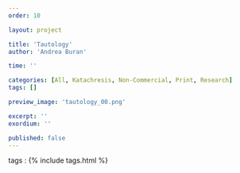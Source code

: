 ```yaml
---
order: 10

layout: project

title: 'Tautology'
author: 'Andrea Buran'

time: ''

categories: [All, Katachresis, Non-Commercial, Print, Research]
tags: []

preview_image: 'tautology_00.png'

excerpt: ''
exordium: ''

published: false
---
```


tags
: {% include tags.html %}